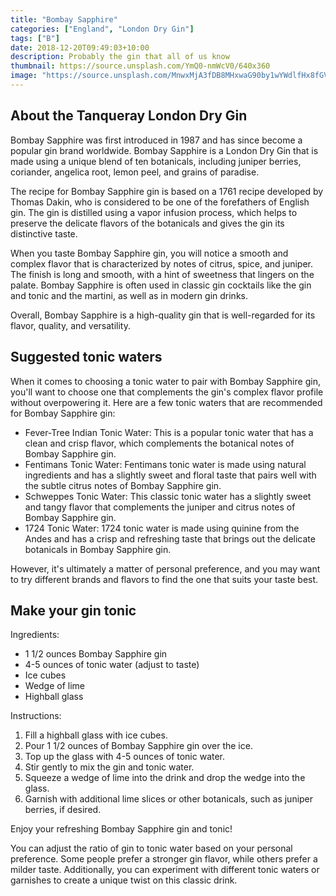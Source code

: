 ```yaml
---
title: "Bombay Sapphire"
categories: ["England", "London Dry Gin"]
tags: ["B"]
date: 2018-12-20T09:49:03+10:00
description: Probably the gin that all of us know
thumbnail: https://source.unsplash.com/YmQ0-nmWcV0/640x360 
image: "https://source.unsplash.com/MnwxMjA3fDB8MHxwaG90by1wYWdlfHx8fGVufDB8fHx8/1600x900"
---
```


## About the Tanqueray London Dry Gin

Bombay Sapphire was first introduced in 1987 and has since become a popular gin brand worldwide. Bombay Sapphire is a London Dry Gin that is made using a unique blend of ten botanicals, including juniper berries, coriander, angelica root, lemon peel, and grains of paradise.

The recipe for Bombay Sapphire gin is based on a 1761 recipe developed by Thomas Dakin, who is considered to be one of the forefathers of English gin. The gin is distilled using a vapor infusion process, which helps to preserve the delicate flavors of the botanicals and gives the gin its distinctive taste.

When you taste Bombay Sapphire gin, you will notice a smooth and complex flavor that is characterized by notes of citrus, spice, and juniper. The finish is long and smooth, with a hint of sweetness that lingers on the palate. Bombay Sapphire is often used in classic gin cocktails like the gin and tonic and the martini, as well as in modern gin drinks.

Overall, Bombay Sapphire is a high-quality gin that is well-regarded for its flavor, quality, and versatility.

## Suggested tonic waters

When it comes to choosing a tonic water to pair with Bombay Sapphire gin, you'll want to choose one that complements the gin's complex flavor profile without overpowering it. Here are a few tonic waters that are recommended for Bombay Sapphire gin:

- Fever-Tree Indian Tonic Water: This is a popular tonic water that has a clean and crisp flavor, which complements the botanical notes of Bombay Sapphire gin.
- Fentimans Tonic Water: Fentimans tonic water is made using natural ingredients and has a slightly sweet and floral taste that pairs well with the subtle citrus notes of Bombay Sapphire gin.
- Schweppes Tonic Water: This classic tonic water has a slightly sweet and tangy flavor that complements the juniper and citrus notes of Bombay Sapphire gin.
- 1724 Tonic Water: 1724 tonic water is made using quinine from the Andes and has a crisp and refreshing taste that brings out the delicate botanicals in Bombay Sapphire gin.

However, it's ultimately a matter of personal preference, and you may want to try different brands and flavors to find the one that suits your taste best.

## Make your gin tonic

Ingredients:

- 1 1/2 ounces Bombay Sapphire gin
- 4-5 ounces of tonic water (adjust to taste)
- Ice cubes
- Wedge of lime
- Highball glass

Instructions:

1. Fill a highball glass with ice cubes.
2. Pour 1 1/2 ounces of Bombay Sapphire gin over the ice.
3. Top up the glass with 4-5 ounces of tonic water.
4. Stir gently to mix the gin and tonic water.
5. Squeeze a wedge of lime into the drink and drop the wedge into the glass.
6. Garnish with additional lime slices or other botanicals, such as juniper berries, if desired.

Enjoy your refreshing Bombay Sapphire gin and tonic!

You can adjust the ratio of gin to tonic water based on your personal preference. Some people prefer a stronger gin flavor, while others prefer a milder taste. Additionally, you can experiment with different tonic waters or garnishes to create a unique twist on this classic drink.